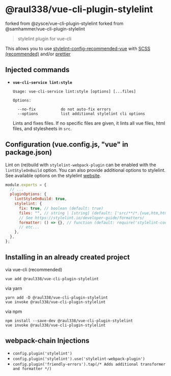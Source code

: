 # @raul338/vue-cli-plugin-stylelint
forked from @zysce/vue-cli-plugin-stylelint
forked from @samhammer/vue-cli-plugin-stylelint


> stylelint plugin for vue-cli

This allows you to use [stylelint-config-recommended-vue](https://github.com/ota-meshi/stylelint-config-recommended-vue)
with [SCSS (recommended)](stylelint-config-recommended-scss) and/or [prettier](https://github.com/prettier/stylelint-prettier#recommended-configuration)

## Injected commands

- **`vue-cli-service lint:style`**

  ```
  Usage: vue-cli-service lint:style [options] [...files]

  Options:

    --no-fix           do not auto-fix errors
    --options          list additional stylelint cli options
  ```

  Lints and fixes files. If no specific files are given, it lints all vue files, html files, and stylesheets in `src`.

## Configuration (vue.config.js, "vue" in package.json)

Lint on (re)build with `stylelint-webpack-plugin` can be enabled with the `lintStyleOnBuild` option. You can also provide additional options to stylelint. See available options on the stylelint [website](https://stylelint.io/user-guide/node-api/#options).

```js
module.exports = {
  // ...
  pluginOptions: {
    lintStyleOnBuild: true,
    stylelint: {
      fix: true, // boolean (default: true)
      files: "", // string | [string] (default: ['src/**/*.{vue,htm,html,css,sss,less,scss}'])
      // See https://stylelint.io/developer-guide/formatters/
      formatter: () => {}, // function (default: require('stylelint-codeframe-formatter'))
      // etc...
    },
  },
};
```

## Installing in an already created project

via vue-cli (recommended)

```
vue add @raul338/vue-cli-plugin-stylelint
```

via yarn

```
yarn add -D @raul338/vue-cli-plugin-stylelint
vue invoke @raul338/vue-cli-plugin-stylelint
```

via npm

```
npm install --save-dev @raul338/vue-cli-plugin-stylelint
vue invoke @raul338/vue-cli-plugin-stylelint
```

## webpack-chain Injections

- `config.plugin('stylelint')`
- `config.plugin('stylelint').use('stylelint-webpack-plugin')`
- `config.plugin('friendly-errors').tap(/* Adds additional transformer and formatter */)`
